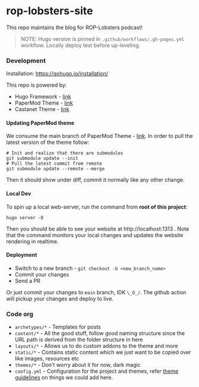 # rop-lobsters-site

This repo maintains the blog for ROP-Lobsters podcast!

> NOTE: Hugo version is pinned in `.github/workflows/.gh-pages.yml` workflow.
Locally deploy test before up-leveling.

### Development

Installation: https://gohugo.io/installation/

This repo is powered by:
- Hugo Framework - [link](https://gohugo.io/about/)
- PaperMod Theme - [link](https://github.com/adityatelange/hugo-PaperMod/wiki/)
- Castanet Theme - [link](https://github.com/mattstratton/castanet)

#### Updating PaperMod theme

We consume the main branch of PaperMod Theme - [link](https://github.com/adityatelange/hugo-PaperMod/wiki/). In order to pull the latest version of the theme follow:

```
# Init and realize that there are submodules
git submodule update --init
# Pull the latest commit from remote
git submodule update --remote --merge
```

Then it should show under diff, commit it normally like any other change.

#### Local Dev
To spin up a local web-server, run the command from **root of this project**:
```
hugo server -D
```
Then you should be able to see your website at http://localhost:1313 . Note that
the command monitors your local changes and updates the website rendering in
realtime.

#### Deployment
- Switch to a new branch  - `git checkout -b <new_branch_name>`
- Commit your changes
- Send a PR

Or just commit your changes to `main` branch, IDK `\_O_/`. The github action
will pickup your changes and deploy to live.

### Code org
- `archetypes/*` - Templates for posts
- `content/*` -  All the good stuff, follow good naming structure since the URL
path is derived from the folder structure in here
- `layouts/*` - Allows us to do custom addons to the theme and more
- `static/*` - Contains static content which we just want to be copied over like
images, resources etc
- `themes/*` - Don't worry about it for now, dark magic
- `config.yml` - Configuration for the project and themes, refer
[theme guidelines](https://github.com/adityatelange/hugo-PaperMod/wiki/Installation)
on things we could add here.
